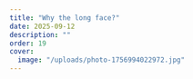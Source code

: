 ```yaml
---
title: "Why the long face?"
date: 2025-09-12
description: ""
order: 19
cover:
  image: "/uploads/photo-1756994022972.jpg"
---
```


